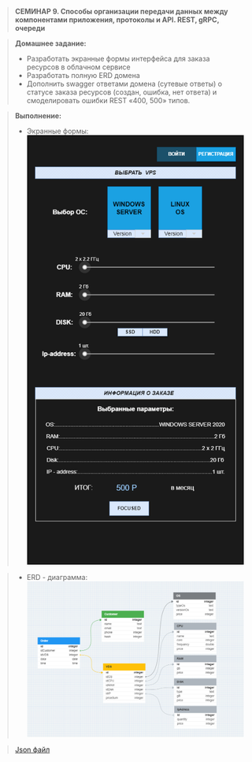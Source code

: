 >**СЕМИНАР 9. Способы организации передачи данных между компонентами приложения, протоколы и API. REST, gRPC, очереди**

>**Домашнее задание:**
>* Разработать экранные формы интерфейса для заказа ресурсов в облачном сервисе
>* Разработать полную ERD домена
>* Дополнить swagger ответами домена (сутевые ответы) о статусе заказа ресурсов (создан, ошибка, нет ответа) и смоделировать ошибки REST «400, 500» типов.

> **Выполнение:**
> * Экранные формы:
![im.png](im.png)

> * ERD - диаграмма:
![erd.png](erd.png)

> [Json файл](https://github.com/Gregorian1489/HT009ARCHECTURE/blob/main/openapi.json)
